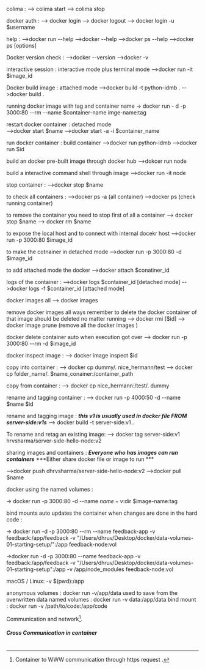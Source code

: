 colima :
--> colima start
--> colima stop 


docker auth : 
--> docker login 
--> docker logout
--> docker login -u $username

help :
-->docker run --help
-->docker --help
-->docker ps --help
-->docker ps [options]

Docker version check : 
-->docker --version
-->docker -v

interactive session :  interactive mode plus terminal mode 
-->docker run -it $image_id

Docker build image : attached mode
-->docker build -t python-idmb .
-->docker build .


running docker image with tag and container name
-> docker run  - d -p 3000:80 --rm --name $container-name imge-name:tag 


restart docker container : detached mode  
-->docker start $name
-->docker start -a -i $container_name

run docker container :  build container 
-->docker run python-idmb
-->docker run $id

build an docker pre-built image through docker hub 
-->dokcer run node


build a interactive command shell through image 
-->docker run -it node

stop container : 
-->docker stop $name

to check all containers : 
-->docker ps -a (all container)
-->docker ps (check running container)

to remove the container you need to stop first of all a container 
--> docker stop $name
--> docker rm $name


to expose the local host and to connect with internal docekr host 
-->docker run -p 3000:80  $image_id

to make the cotnainer in detached mode 
-->docker run -p 3000:80 -d $image_id 

to add attached mode  the docker
-->docker attach $conatiner_id


logs of the container : 
-->docker logs $container_id  [detached mode]
-->docker logs -f $container_id [attached mode]  


docker images all
--> docker images


remove docker images all ways remember to delete the docker container of that image should be deleted no matter running 
--> docker rmi [$id] 
--> docker image prune (remove all the docker images )


docker delete container auto when execution got over 
--> docker run -p 3000:80 --rm -d $image_id


docker inspect image :
--> docker image inspect $id


copy into container : 
--> docker cp dummy/. nice_hermann/test
--> docker cp folder_name/. $name_conainer:/container_path 


copy from container :
--> docker cp  nice_hermann:/test/. dummy


rename and tagging container : 
--> docker run -p 4000:50  -d --name  $name $id

rename and tagging image : 
***this v1 is usually used in docker file FROM server-side:v1s***
--> docker build -t server-side:v1 .



To rename and retag an existing image:
--> docker tag server-side:v1 hrvsharma/server-side-hello-node:v2

sharing images and containers :
***Everyone who has images can run containers***
***Either share docker file or image to run ***
<!-- docker hub and private registry -->
-->docker push dhrvsharma/server-side-hello-node:v2
-->docker pull $name


docker using the named volumes : 
<!-- The -v feedback:/app/feedback option is used to create a named volume called feedback and mount it to the /app/feedback directory inside the container. -->
-> docker run -p 3000:80 -d --name  $name -v :$dir $image-name:tag
<!--docker run -p 3000:80 -d --name  feedback-app -v feedback:/app/feedback feedback-node:vol  -->



bind mounts auto updates the container when changes are done in the hard code : 
<!-- binding our current directory into the /app -->
-> docker run -d -p 3000:80 --rm --name feedback-app -v feedback:/app/feedback -v "/Users/dhruv/Desktop/docker/data-volumes-01-starting-setup/":/app feedback-node:vol


<!-- this will works as /app is overwritten by host local files trhough volumes that we create an anonymous volume   -->
<!-- backend changes are relfected by nodemon in container  -->
->docker run -d -p 3000:80 --name feedback-app -v feedback:/app/feedback -v "/Users/dhruv/Desktop/docker/data-volumes-01-starting-setup":/app -v /app/node_modules feedback-node:vol 
<!-- short cut for the path -->
macOS / Linux: -v $(pwd):/app


<!-- docker volumes  -->
anonymous volumes : docker run -v/app/data used to save from the overwritten data
named volumes : docker run -v data:/app/data
bind mount : docker run -v /path/to/code:/app/code


Communication and network[^1].
[^1]: Container to WWW communication through https request .
[^2]: Container to Container Communication 
[^3]: Container to Host Machine 


##### Cross Communication in container 
```javascript

```